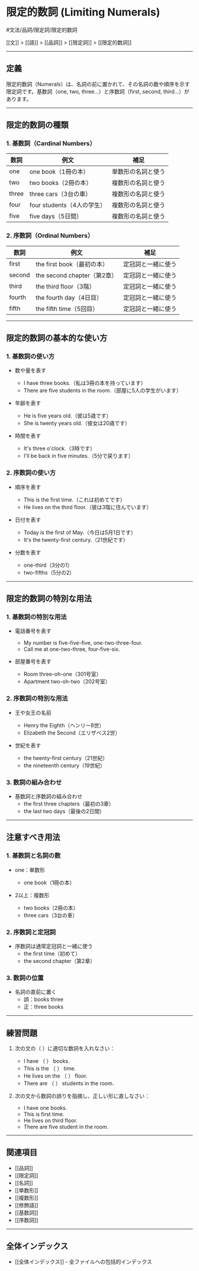 ﻿# 限定的数詞 (Limiting Numerals)

#文法/品詞/限定詞/限定的数詞

[[文]] > [[語]] > [[品詞]] > [[限定詞]] > [[限定的数詞]]

---

## 定義
限定的数詞（Numerals）は、名詞の前に置かれて、その名詞の数や順序を示す限定詞です。基数詞（one, two, three...）と序数詞（first, second, third...）があります。

---

## 限定的数詞の種類

### 1. 基数詞（Cardinal Numbers）
| 数詞 | 例文 | 補足 |
|------|------|------|
| one | one book（1冊の本） | 単数形の名詞と使う |
| two | two books（2冊の本） | 複数形の名詞と使う |
| three | three cars（3台の車） | 複数形の名詞と使う |
| four | four students（4人の学生） | 複数形の名詞と使う |
| five | five days（5日間） | 複数形の名詞と使う |

### 2. 序数詞（Ordinal Numbers）
| 数詞 | 例文 | 補足 |
|------|------|------|
| first | the first book（最初の本） | 定冠詞と一緒に使う |
| second | the second chapter（第2章） | 定冠詞と一緒に使う |
| third | the third floor（3階） | 定冠詞と一緒に使う |
| fourth | the fourth day（4日目） | 定冠詞と一緒に使う |
| fifth | the fifth time（5回目） | 定冠詞と一緒に使う |

---

## 限定的数詞の基本的な使い方

### 1. 基数詞の使い方
- 数や量を表す
  - I have three books.（私は3冊の本を持っています）
  - There are five students in the room.（部屋に5人の学生がいます）

- 年齢を表す
  - He is five years old.（彼は5歳です）
  - She is twenty years old.（彼女は20歳です）

- 時間を表す
  - It's three o'clock.（3時です）
  - I'll be back in five minutes.（5分で戻ります）

### 2. 序数詞の使い方
- 順序を表す
  - This is the first time.（これは初めてです）
  - He lives on the third floor.（彼は3階に住んでいます）

- 日付を表す
  - Today is the first of May.（今日は5月1日です）
  - It's the twenty-first century.（21世紀です）

- 分数を表す
  - one-third（3分の1）
  - two-fifths（5分の2）

---

## 限定的数詞の特別な用法

### 1. 基数詞の特別な用法
- 電話番号を表す
  - My number is five-five-five, one-two-three-four.
  - Call me at one-two-three, four-five-six.

- 部屋番号を表す
  - Room three-oh-one（301号室）
  - Apartment two-oh-two（202号室）

### 2. 序数詞の特別な用法
- 王や女王の名前
  - Henry the Eighth（ヘンリー8世）
  - Elizabeth the Second（エリザベス2世）

- 世紀を表す
  - the twenty-first century（21世紀）
  - the nineteenth century（19世紀）

### 3. 数詞の組み合わせ
- 基数詞と序数詞の組み合わせ
  - the first three chapters（最初の3章）
  - the last two days（最後の2日間）

---

## 注意すべき用法

### 1. 基数詞と名詞の数
- one：単数形
  - one book（1冊の本）

- 2以上：複数形
  - two books（2冊の本）
  - three cars（3台の車）

### 2. 序数詞と定冠詞
- 序数詞は通常定冠詞と一緒に使う
  - the first time（初めて）
  - the second chapter（第2章）

### 3. 数詞の位置
- 名詞の直前に置く
  - 誤：books three
  - 正：three books

---

## 練習問題
1. 次の文の（  ）に適切な数詞を入れなさい：
   - I have （  ） books.
   - This is the （  ） time.
   - He lives on the （  ） floor.
   - There are （  ） students in the room.

2. 次の文から数詞の誤りを指摘し、正しい形に直しなさい：
   - I have one books.
   - This is first time.
   - He lives on third floor.
   - There are five student in the room.

---

## 関連項目
- [[品詞]]
- [[限定詞]]
- [[名詞]]
- [[単数形]]
- [[複数形]]
- [[修飾語]]
- [[基数詞]]
- [[序数詞]]

---

## 全体インデックス
- [[全体インデックス]] - 全ファイルへの包括的インデックス 